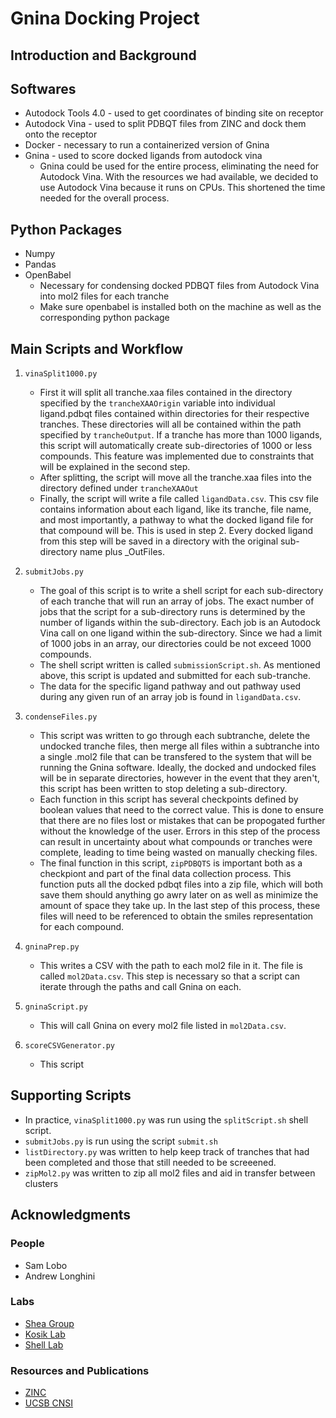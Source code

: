 # Gnina Docking Project

## Introduction and Background

## Softwares

* Autodock Tools 4.0 - used to get coordinates of binding site on receptor
* Autodock Vina - used to split PDBQT files from ZINC and dock them onto the receptor
* Docker - necessary to run a containerized version of Gnina
* Gnina - used to score docked ligands from autodock vina
  * Gnina could be used for the entire process, eliminating the need for Autodock Vina. With the resources we had available, we decided to
    use Autodock Vina because it runs on CPUs. This shortened the time needed for the overall process. 

## Python Packages
* Numpy
* Pandas
* OpenBabel
  * Necessary for condensing docked PDBQT files from Autodock Vina into mol2 files for each tranche
  * Make sure openbabel is installed both on the machine as well as the corresponding python package
    
## Main Scripts and Workflow

1. `vinaSplit1000.py`
     * First it will split all tranche.xaa files contained in the directory specified by the `trancheXAAOrigin` variable into individual ligand.pdbqt files
       contained within directories for their respective tranches. These directories will all be contained within the path specified by `trancheOutput`.
       If a tranche has more than 1000 ligands, this script will automatically create sub-directories of 1000 or less compounds. This feature was implemented
       due to constraints that will be explained in the second step. 
     * After splitting, the script will move all the tranche.xaa files into the directory defined under `trancheXAAOut`
     * Finally, the script will write a file called `ligandData.csv`. This csv file contains information about each ligand, like its tranche, file name, and
       most importantly, a pathway to what the docked ligand file for that compound will be. This is used in step 2. Every docked ligand from this step will be
       saved in a directory with the original sub-directory name plus _OutFiles. 
       

2. `submitJobs.py` 
     * The goal of this script is to write a shell script for each sub-directory of each tranche that will run an array of jobs. The exact number of jobs that
       the script for a sub-directory runs is determined by the number of ligands within the sub-directory. Each job is an Autodock Vina call on one ligand within
       the sub-directory. Since we had a limit of 1000 jobs in an array, our directories could be not exceed 1000 compounds. 
     * The shell script written is called `submissionScript.sh`. As mentioned above, this script is updated and submitted for each sub-tranche.
     * The data for the specific ligand pathway and out pathway used during any given run of an array job is found in `ligandData.csv`. 
    

3. `condenseFiles.py`
     * This script was written to go through each subtranche, delete the undocked tranche files, then merge all files within a subtranche into a single .mol2 file
       that can be transfered to the system that will be running the Gnina software. Ideally, the docked and undocked files will be in separate directories, however
       in the event that they aren't, this script has been written to stop deleting a sub-directory.
     * Each function in this script has several checkpoints defined by boolean values that need to the correct value. This is done to ensure that there are no files
       lost or mistakes that can be propogated further without the knowledge of the user. Errors in this step of the process can result in uncertainty about what
       compounds or tranches were complete, leading to time being wasted on manually checking files.
     * The final function in this script, `zipPDBQTS` is important both as a checkpiont and part of the final data collection process. This function puts all the
       docked pdbqt files into a zip file, which will both save them should anything go awry later on as well as minimize the amount of space they take up. In the
       last step of this process, these files will need to be referenced to obtain the smiles representation for each compound.

4. `gninaPrep.py`
     * This writes a CSV with the path to each mol2 file in it. The file is called `mol2Data.csv`. This step is necessary so that a script can iterate through the
       paths and call Gnina on each.
      
5. `gninaScript.py`
     * This will call Gnina on every mol2 file listed in `mol2Data.csv`.

6. `scoreCSVGenerator.py`
     * This script 

   
## Supporting Scripts

 * In practice, `vinaSplit1000.py` was run using the `splitScript.sh` shell script.
 * `submitJobs.py` is run using the script `submit.sh`
 * `listDirectory.py` was written to help keep track of tranches that had been completed and those that still needed to be screeened.
 * `zipMol2.py` was written to zip all mol2 files and aid in transfer between clusters
   
## Acknowledgments

### People
* Sam Lobo
* Andrew Longhini
  
### Labs
* [Shea Group](https://labs.chem.ucsb.edu/shea/joan-emma/)
* [Kosik Lab](https://ken-kosik.mcdb.ucsb.edu)
* [Shell Lab](https://theshelllab.org)
  
### Resources and Publications
* [ZINC](https://zinc.docking.org)
* [UCSB CNSI](https://www.cnsi.ucsb.edu)
